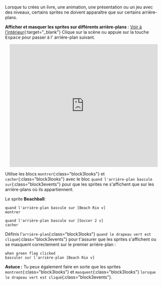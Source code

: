 Lorsque tu crées un livre, une animation, une présentation ou un jeu avec des niveaux, certains sprites ne doivent apparaître que sur certains arrière-plans.

**Afficher et masquer les sprites sur différents arrière-plans** : [Voir à l'intérieur](https://scratch.mit.edu/projects/499876704/editor){:target="_blank"}
Clique sur la scène ou appuie sur la touche <kbd>Espace</kbd> pour passer à l' arrière-plan suivant.
<div class="scratch-preview" style="margin-left: 15px;">
  <iframe allowtransparency="true" width="485" height="402" src="https://scratch.mit.edu/projects/embed/499876704/?autostart=false" frameborder="0"></iframe>
</div>

Utilise les blocs `montrer`{:class="block3looks"} et `cacher`{:class="block3looks"} avec le bloc `quand l'arrière-plan bascule sur`{:class="block3events"} pour que les sprites ne s'affichent que sur les arrière-plans où ils appartiennent.

Le sprite **Beachball**:
```blocks3
quand l'arrière-plan bascule sur [Beach Rio v]
montrer

quand l'arrière-plan bascule sur [Soccer 2 v]
cacher
```

Définis l'`arrière-plan`{:class="block3looks"} `quand le drapeau vert est cliqué`{:class="block3events"} pour t'assurer que les sprites s'affichent ou se masquent correctement sur le premier arrière-plan :

```blocks3
when green flag clicked
basculer sur l'arrière-plan [Beach Rio v]
```

**Astuce :** Tu peux également faire en sorte que les sprites `montrent`{:class="block3looks"} et `masquent`{:class="block3looks"} `lorsque le drapeau vert est cliqué`{:class="block3events"}.
